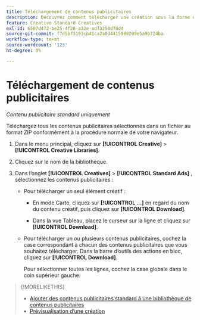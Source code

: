```yaml
---
title: Téléchargement de contenus publicitaires
description: Découvrez comment télécharger une création sous la forme d’un fichier ZIP.
feature: Creative Standard Creatives
exl-id: 6507d472-be25-4f20-a32e-ad73250d78d4
source-git-commit: f7d5bf3193cb41ca2a0d4415998209e5a9b724ba
workflow-type: tm+mt
source-wordcount: '123'
ht-degree: 0%

---
```


# Téléchargement de contenus publicitaires

*Contenu publicitaire standard uniquement*

Téléchargez tous les contenus publicitaires sélectionnés dans un fichier au format ZIP conformément à la procédure normale de votre navigateur.

1. Dans le menu principal, cliquez sur **[!UICONTROL Creative]** > **[!UICONTROL Creative Libraries]**.

1. Cliquez sur le nom de la bibliothèque.

1. Dans l’onglet **[!UICONTROL Creatives]** > **[!UICONTROL Standard Ads]** , sélectionnez les contenus publicitaires :

   * Pour télécharger un seul élément créatif :

      * En mode Carte, cliquez sur **[!UICONTROL ...]** en regard du nom du contenu créatif, puis cliquez sur **[!UICONTROL Download]**.

      * Dans la vue Tableau, placez le curseur sur la ligne et cliquez sur **[!UICONTROL Download]**.

   * Pour télécharger un ou plusieurs contenus publicitaires, cochez la case correspondant à chacun des contenus publicitaires que vous souhaitez télécharger. Dans la barre d’outils des actions en bloc, cliquez sur **[!UICONTROL Download]**.

     Pour sélectionner toutes les lignes, cochez la case globale dans le coin supérieur gauche.

>[!MORELIKETHIS]
>
>* [Ajouter des contenus publicitaires standard à une bibliothèque de contenus publicitaires](creative-add-standard.md)
>* [Prévisualisation d’une création](creative-preview.md)
